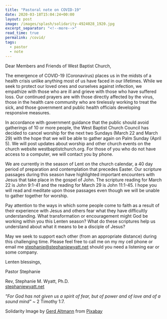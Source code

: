 ```yaml
---
title: "Pastoral note on COVID-19"
date: 2020-03-18T15:04:24+00:00
layout: post
image: /images/splash/solidarity-4924028_1920.jpg
excerpt_separator: "<!--more-->"
read_time: true
permalink: /covid/
tags:
  - pastor
  - note
---
```

Dear Members and Friends of West Baptist Church,

The emergence of COVID-19 (Coronavirus) places us in the midsts of a health crisis unlike anything most of us have faced in our lifetimes. While we seek to protect our loved ones and ourselves against infection, we empathize with those who are ill and grieve with those who have suffered loss. Our continued prayers are with those directly affected by the virus, those in the health care community who are tirelessly working to treat the sick, and those government and public health officials developing responsive measures.
<!--more-->

In accordance with government guidance that the public should avoid gatherings of 10 or more people, the West Baptist Church Council has decided to cancel worship for the next two Sundays (March 22 and March 29) with the hope that we will be able to gather again on Palm Sunday (April 5). We will post updates about worship and other church events on the church website westbaptistchurch.org. For those of you who do not have access to a computer, we will contact you by phone.

We are currently in the season of Lent on the church calendar, a 40 day period of preparation and contemplation that precedes Easter. Our scripture passages during this season have highlighted important encounters with Jesus that take place in the gospel of John. The scripture reading for March 22 is John 9:1-41 and the reading for March 29 is John 11:1-45. I hope you will read and meditate upon those passages even though we will be unable to gather together for worship.

Pay attention to the ways in which some people come to faith as a result of their experience with Jesus and others fear what they have difficultly understanding. What transformation or encouragement might God be working within you this Lenten season? What do these scriptures help us understand about what it means to be a disciple of Jesus?

May we seek to support each other (from an appropriate distance) during this challenging time. Please feel free to call me on my my cell phone or email me <stephanie@stephaniewyatt.net> should you need a listening ear or some company.

Lenten blessings,

Pastor Stephanie

Rev, Stephanie M. Wyatt, Ph.D.  
[stephaniewyatt.net](http://stephaniewyatt.net/)  



_"For God has not given us a spirit of fear, but of power and of love and of a sound mind"_ ~ 2 Timothy 1:7.



Solidarity Image by <a href="https://pixabay.com/users/geralt-9301/?utm_source=link-attribution&amp;utm_medium=referral&amp;utm_campaign=image&amp;utm_content=4924028">Gerd Altmann</a> from <a href="https://pixabay.com/?utm_source=link-attribution&amp;utm_medium=referral&amp;utm_campaign=image&amp;utm_content=4924028">Pixabay</a>
